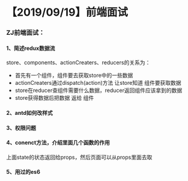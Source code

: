 # 【2019/09/19】前端面试

### ZJ前端面试：

#### 1、简述redux数据流

store、components、actionCreaters、reducers的关系为：

- 首先有一个组件，组件要去获取store中的一些数据
- actionCreaters通过dispatch(action)方法 让store知道 组件要获取数据
- store在reducer查组件需要什么数据，reducer返回组件应该拿到的数据
- store获得数据后把数据 返给 组件

#### 2、antd如何改样式

#### 3、权限问题

#### 4、conenct方法，介绍里面几个函数的作用

上面state的状态返回给props，然后页面可以从props里面去取

#### 5、用过的es6